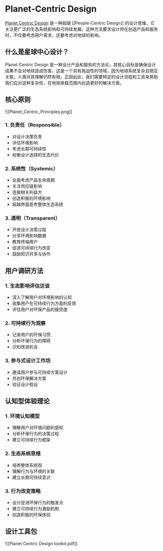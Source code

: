 # Planet-Centric Design

[Planet Centric Design](https://planetcentricdesign.com/) 是一种超越 [[People-Centric Design]] 的设计思维，它关注更广泛的生态系统影响和可持续发展。这种方法要求设计师在创造产品和服务时，不仅要考虑用户需求，还要考虑对地球的影响。

## 什么是星球中心设计？

Planet Centric Design 是一种设计产品和服务的方法论，其核心目标是确保设计成果不会对地球造成伤害。这是一个具有挑战性的领域，因为地球系统复杂且相互关联，人类对其理解仍然有限。正因如此，我们需要特定的设计流程和工具来帮助我们应对这种复杂性，在地球承载范围内创造更好的解决方案。

## 核心原则

![[Planet_Centric_Principles.png]]

### 1. 负责任（Responsible）
- 对设计决策负责
- 评估环境影响
- 考虑长期可持续性
- 权衡设计选择的生态代价

### 2. 系统性（Systemic）
- 全面考虑产品生命周期
- 关注供应链影响
- 连接相关利益方
- 创造积极的环境影响
- 超越界面思考整体生态系统

### 3. 透明（Transparent）
- 开放设计决策过程
- 分享环境影响数据
- 教育终端用户
- 促进可持续行为改变
- 鼓励知识共享与协作

## 用户调研方法

### 1. 生态影响评估访谈
- 深入了解用户对环境影响的认知
- 收集用户在可持续行为方面的反馈
- 评估用户对环保产品的接受度

### 2. 可持续行为观察
- 记录用户的环保习惯
- 分析环保行为的障碍
- 识别改进机会

### 3. 参与式设计工作坊
- 邀请用户参与可持续方案设计
- 共创环保解决方案
- 验证设计假设

## 认知型体验理论

### 1. 环境认知模型
- 理解用户对环境问题的感知
- 分析环保行为的决策过程
- 建立可持续行为框架

### 2. 生态系统思维
- 培养整体系统观
- 理解行为与环境的关联
- 建立长期可持续意识

### 3. 行为改变策略
- 设计促进环保行为的触发点
- 建立可持续行为激励机制
- 创造积极的环保体验

## 设计工具包

![[Planet Centric Design toolkit.pdf]]